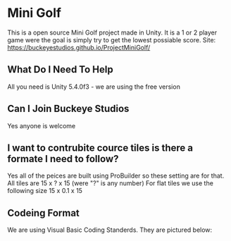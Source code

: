 # Mini Golf
This is a open source Mini Golf project made in Unity. It is a 1 or 2 player game were the goal is simply try to get the lowest possiable score.
Site: https://buckeyestudios.github.io/ProjectMiniGolf/

## What Do I Need To Help
All you need is Unity 5.4.0f3 - we are using the free version

## Can I Join Buckeye Studios
Yes anyone is welcome

## I want to contrubite cource tiles is there a formate I need to follow?
Yes all of the peices are built using ProBuilder so these setting are for that.
All tiles are 15 x ? x 15 (were "?" is any number)
For flat tiles we use the following size 15 x 0.1 x 15

## Codeing Format
We are using Visual Basic Coding Standerds. They are pictured below:
<Insert Picture Here>
